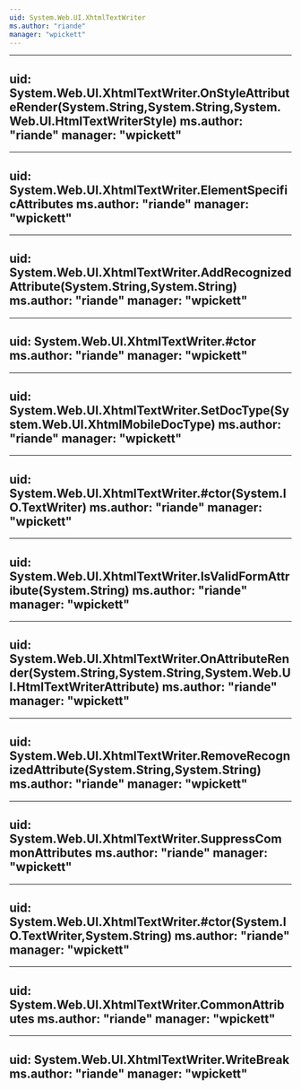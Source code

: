 ```yaml
---
uid: System.Web.UI.XhtmlTextWriter
ms.author: "riande"
manager: "wpickett"
---
```


---
uid: System.Web.UI.XhtmlTextWriter.OnStyleAttributeRender(System.String,System.String,System.Web.UI.HtmlTextWriterStyle)
ms.author: "riande"
manager: "wpickett"
---

---
uid: System.Web.UI.XhtmlTextWriter.ElementSpecificAttributes
ms.author: "riande"
manager: "wpickett"
---

---
uid: System.Web.UI.XhtmlTextWriter.AddRecognizedAttribute(System.String,System.String)
ms.author: "riande"
manager: "wpickett"
---

---
uid: System.Web.UI.XhtmlTextWriter.#ctor
ms.author: "riande"
manager: "wpickett"
---

---
uid: System.Web.UI.XhtmlTextWriter.SetDocType(System.Web.UI.XhtmlMobileDocType)
ms.author: "riande"
manager: "wpickett"
---

---
uid: System.Web.UI.XhtmlTextWriter.#ctor(System.IO.TextWriter)
ms.author: "riande"
manager: "wpickett"
---

---
uid: System.Web.UI.XhtmlTextWriter.IsValidFormAttribute(System.String)
ms.author: "riande"
manager: "wpickett"
---

---
uid: System.Web.UI.XhtmlTextWriter.OnAttributeRender(System.String,System.String,System.Web.UI.HtmlTextWriterAttribute)
ms.author: "riande"
manager: "wpickett"
---

---
uid: System.Web.UI.XhtmlTextWriter.RemoveRecognizedAttribute(System.String,System.String)
ms.author: "riande"
manager: "wpickett"
---

---
uid: System.Web.UI.XhtmlTextWriter.SuppressCommonAttributes
ms.author: "riande"
manager: "wpickett"
---

---
uid: System.Web.UI.XhtmlTextWriter.#ctor(System.IO.TextWriter,System.String)
ms.author: "riande"
manager: "wpickett"
---

---
uid: System.Web.UI.XhtmlTextWriter.CommonAttributes
ms.author: "riande"
manager: "wpickett"
---

---
uid: System.Web.UI.XhtmlTextWriter.WriteBreak
ms.author: "riande"
manager: "wpickett"
---

